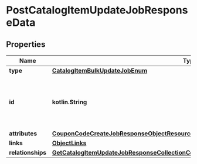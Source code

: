 
# PostCatalogItemUpdateJobResponseData

## Properties
| Name | Type | Description | Notes |
| ------------ | ------------- | ------------- | ------------- |
| **type** | [**CatalogItemBulkUpdateJobEnum**](CatalogItemBulkUpdateJobEnum.md) |  |  |
| **id** | **kotlin.String** | Unique identifier for retrieving the job. Generated by Klaviyo. |  |
| **attributes** | [**CouponCodeCreateJobResponseObjectResourceAttributes**](CouponCodeCreateJobResponseObjectResourceAttributes.md) |  |  |
| **links** | [**ObjectLinks**](ObjectLinks.md) |  |  |
| **relationships** | [**GetCatalogItemUpdateJobResponseCollectionCompoundDocumentDataInnerAllOfRelationships**](GetCatalogItemUpdateJobResponseCollectionCompoundDocumentDataInnerAllOfRelationships.md) |  |  [optional] |



